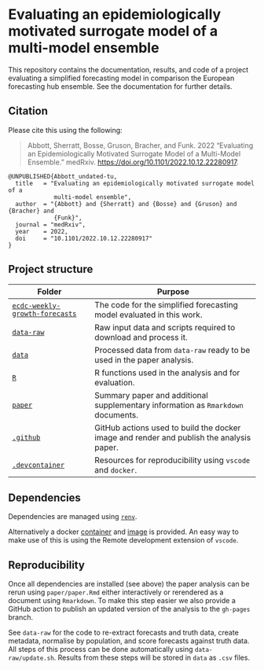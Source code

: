 # Evaluating an epidemiologically motivated surrogate model of a multi-model ensemble

This repository contains the documentation, results, and code of a project evaluating a simplified forecasting model in comparison the European forecasting hub ensemble. See the documentation for further details. 

## Citation

Please cite this using the following:

> Abbott, Sherratt, Bosse, Gruson, Bracher, and Funk. 2022 “Evaluating an Epidemiologically Motivated Surrogate Model of a Multi-Model Ensemble.” medRxiv. https://doi.org/10.1101/2022.10.12.22280917.

```
@UNPUBLISHED{Abbott_undated-tu,
  title   = "Evaluating an epidemiologically motivated surrogate model of a
             multi-model ensemble",
  author  = "{Abbott} and {Sherratt} and {Bosse} and {Gruson} and {Bracher} and
             {Funk}",
  journal = "medRxiv",
  year    = 2022,
  doi     = "10.1101/2022.10.12.22280917"
}
```

## Project structure

Folder | Purpose
---|---
[`ecdc-weekly-growth-forecasts`](ecdc-weekly-growth-forecasts/) | The code for the simplified forecasting model evaluated in this work.
[`data-raw`](data-raw/) | Raw input data and scripts required to download and process it.
[`data`](data/) | Processed data from `data-raw` ready to be used in the paper analysis.
[`R`](R/) | R functions used in the analysis and for evaluation.
[`paper`](paper/) | Summary paper and additional supplementary information as `Rmarkdown` documents.
[`.github`](.github/) | GitHub actions used to build the docker image and render and publish the analysis paper.
[`.devcontainer`](.devcontainer/) | Resources for reproducibility using `vscode` and `docker`.

## Dependencies

Dependencies are managed using [`renv`](https://rstudio.github.io/renv/).

Alternatively a docker [container](https://github.com/epiforecasts/simplfied-forecaster-evaluation/blob/main/.devcontainer/Dockerfile) and [image](https://github.com/epiforecasts/simplfied-forecaster-evaluation/pkgs/container/simplfied-forecaster-evaluation) is provided. An easy way to make use of this is using the Remote development extension of `vscode`.

## Reproducibility

Once all dependencies are installed (see above) the paper analysis can be rerun using `paper/paper.Rmd` either interactively or rerendered as a document using `Rmarkdown`. To make this step easier we also provide a GitHub action to publish an updated version of the analysis to the `gh-pages` branch. 

See `data-raw` for the code to re-extract forecasts and truth data, create metadata, normalise by population, and score forecasts against truth data. All steps of this process can be done automatically using `data-raw/update.sh`. Results from these steps will be stored in `data` as `.csv` files.